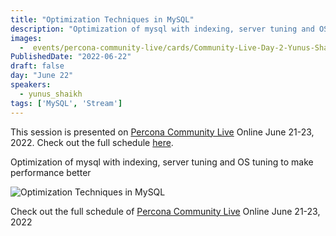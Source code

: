 ```yaml
---
title: "Optimization Techniques in MySQL"
description: "Optimization of mysql with indexing, server tuning and OS tuning to make performance better"
images:
  -  events/percona-community-live/cards/Community-Live-Day-2-Yunus-Shaikh.jpg
PublishedDate: "2022-06-22"
draft: false
day: "June 22"
speakers:
  - yunus_shaikh
tags: ['MySQL', 'Stream']
---
```



This session is presented on [Percona Community Live](/events/percona-community-live-2022/) Online June 21-23, 2022. Check out the full schedule [here](/events/percona-community-live-2022/).

Optimization of mysql with indexing, server tuning and OS tuning to make performance better

![Optimization Techniques in MySQL](events/percona-community-live/cards/Community-Live-Day-2-Yunus-Shaikh.jpg)

Check out the full schedule of [Percona Community Live](/events/percona-community-live-2022/) Online June 21-23, 2022